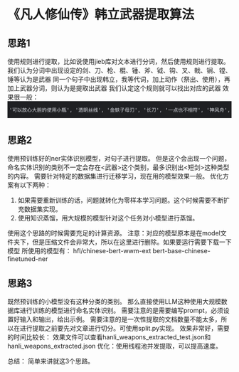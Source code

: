 # 《凡人修仙传》韩立武器提取算法

## 思路1
使用规则进行提取，比如说使用jieb库对文本进行分词，然后使用规则进行提取。
我们认为分词中出现设定的剑、刀、枪、棍、锤、斧、钺、钩、叉、戟、锏、镗、锤等认为是武器
同一个句子中出现韩立，我等代词，加上动作（祭出、使用），再加上武器分词，则认为是提取出武器
我们认定这个规则就可以找出对应的武器
效果很一般：
![img.png](img.png)


## 思路2
使用预训练好的ner实体识别模型，对句子进行提取。
但是这个会出现一个问题，命名实体识别的类别不一定会存在<武器>这个类别，最多识别出<短剑>这种类型的内容。
需要针对特定的数据集进行迁移学习，现在用的模型效果一般。
优化方案有以下两种：
1. 如果需要重新训练的话，问题就转化为零样本学习问题。这个时候需要不断扩充数据集实现。
2. 使用知识蒸馏，用大规模的模型针对这个任务对小模型进行蒸馏。

使用这个思路的时候需要充足的计算资源。
注意：对应的模型原本是在model文件夹下，但是压缩文件会非常大，所以在这里进行删除。如果要运行需要下载一下模型
所使用的模型有：
hfl/chinese-bert-wwm-ext
bert-base-chinese-finetuned-ner

## 思路3
既然预训练的小模型没有这种分类的类别。
那么直接使用LLM这种使用大规模数据库进行训练的模型进行命名实体识别。
需要注意的是需要编写prompt，必须设置好输入和输出，给出示例。
需要注意的是一次性提取的文档数量不能太多，所以在进行提取之前要先对文章进行切分。可使用split.py实现。
效果非常好，需要的时间比较长：
效果文件可以查看hanli_weapons_extracted_test.json和hanli_weapons_extracted.json
优化：使用线程池并发提取，可以提高速度。

总结：
简单来讲就这3个思路。